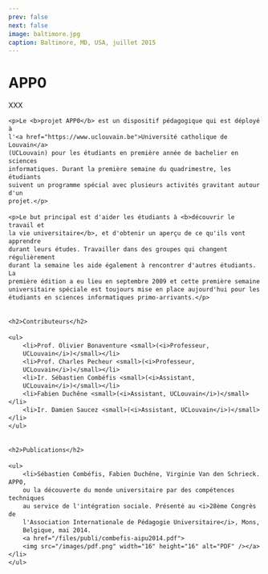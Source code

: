 ```yaml
---
prev: false
next: false
image: baltimore.jpg
caption: Baltimore, MD, USA, juillet 2015
---
```


# APP0

XXX

    <p>Le <b>projet APP0</b> est un dispositif pédagogique qui est déployé à
    l'<a href="https://www.uclouvain.be">Université catholique de Louvain</a>
    (UCLouvain) pour les étudiants en première année de bachelier en sciences
    informatiques. Durant la première semaine du quadrimestre, les étudiants
    suivent un programme spécial avec plusieurs activités gravitant autour d'un
    projet.</p>

    <p>Le but principal est d'aider les étudiants à <b>découvrir le travail et
    la vie universitaire</b>, et d'obtenir un aperçu de ce qu'ils vont apprendre
    durant leurs études. Travailler dans des groupes qui changent régulièrement
    durant la semaine les aide également à rencontrer d'autres étudiants. La
    première édition a eu lieu en septembre 2009 et cette première semaine
    universitaire spéciale est toujours mise en place aujourd'hui pour les
    étudiants en sciences informatiques primo-arrivants.</p>


    <h2>Contributeurs</h2>

    <ul>
        <li>Prof. Olivier Bonaventure <small>(<i>Professeur,
        UCLouvain</i>)</small></li>
        <li>Prof. Charles Pecheur <small>(<i>Professeur,
        UCLouvain</i>)</small></li>
        <li>Ir. Sébastien Combéfis <small>(<i>Assistant,
        UCLouvain</i>)</small></li>
        <li>Fabien Duchêne <small>(<i>Assistant, UCLouvain</i>)</small></li>
        <li>Ir. Damien Saucez <small>(<i>Assistant, UCLouvain</i>)</small></li>
    </ul>


    <h2>Publications</h2>

    <ul>
        <li>Sébastien Combéfis, Fabien Duchêne, Virginie Van den Schrieck. APP0,
        ou la découverte du monde universitaire par des compétences techniques
        au service de l'intégration sociale. Présenté au <i>28ème Congrès de
        l'Association Internationale de Pédagogie Universitaire</i>, Mons,
        Belgique, mai 2014.
        <a href="/files/publi/combefis-aipu2014.pdf">
        <img src="/images/pdf.png" width="16" height="16" alt="PDF" /></a></li>
    </ul>
